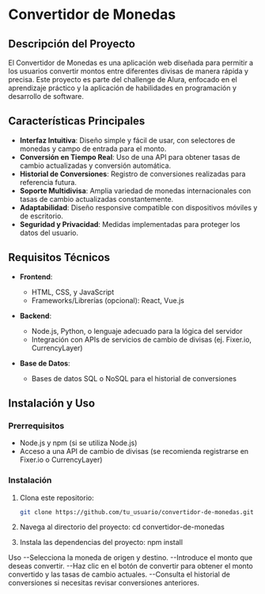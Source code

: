 # Convertidor de Monedas

## Descripción del Proyecto

El Convertidor de Monedas es una aplicación web diseñada para permitir a los usuarios convertir montos entre diferentes divisas de manera rápida y precisa. Este proyecto es parte del challenge de Alura, enfocado en el aprendizaje práctico y la aplicación de habilidades en programación y desarrollo de software.

## Características Principales

- **Interfaz Intuitiva**: Diseño simple y fácil de usar, con selectores de monedas y campo de entrada para el monto.
- **Conversión en Tiempo Real**: Uso de una API para obtener tasas de cambio actualizadas y conversión automática.
- **Historial de Conversiones**: Registro de conversiones realizadas para referencia futura.
- **Soporte Multidivisa**: Amplia variedad de monedas internacionales con tasas de cambio actualizadas constantemente.
- **Adaptabilidad**: Diseño responsive compatible con dispositivos móviles y de escritorio.
- **Seguridad y Privacidad**: Medidas implementadas para proteger los datos del usuario.

## Requisitos Técnicos

- **Frontend**:
  - HTML, CSS, y JavaScript
  - Frameworks/Librerías (opcional): React, Vue.js

- **Backend**:
  - Node.js, Python, o lenguaje adecuado para la lógica del servidor
  - Integración con APIs de servicios de cambio de divisas (ej. Fixer.io, CurrencyLayer)

- **Base de Datos**:
  - Bases de datos SQL o NoSQL para el historial de conversiones

## Instalación y Uso

### Prerrequisitos

- Node.js y npm (si se utiliza Node.js)
- Acceso a una API de cambio de divisas (se recomienda registrarse en Fixer.io o CurrencyLayer)

### Instalación

1. Clona este repositorio:
   ```bash
   git clone https://github.com/tu_usuario/convertidor-de-monedas.git

2. Navega al directorio del proyecto:
   cd convertidor-de-monedas
   
3. Instala las dependencias del proyecto:
   npm install

Uso
--Selecciona la moneda de origen y destino.
--Introduce el monto que deseas convertir.
--Haz clic en el botón de convertir para obtener el monto convertido y las tasas de cambio actuales.
--Consulta el historial de conversiones si necesitas revisar conversiones anteriores.   

   
